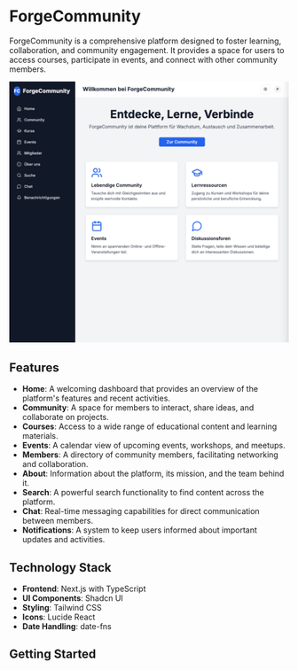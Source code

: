 # ForgeCommunity

ForgeCommunity is a comprehensive platform designed to foster learning, collaboration, and community engagement. It provides a space for users to access courses, participate in events, and connect with other community members.

![Start Screen](screens/start.png)

## Features

- **Home**: A welcoming dashboard that provides an overview of the platform's features and recent activities.
- **Community**: A space for members to interact, share ideas, and collaborate on projects.
- **Courses**: Access to a wide range of educational content and learning materials.
- **Events**: A calendar view of upcoming events, workshops, and meetups.
- **Members**: A directory of community members, facilitating networking and collaboration.
- **About**: Information about the platform, its mission, and the team behind it.
- **Search**: A powerful search functionality to find content across the platform.
- **Chat**: Real-time messaging capabilities for direct communication between members.
- **Notifications**: A system to keep users informed about important updates and activities.

## Technology Stack

- **Frontend**: Next.js with TypeScript
- **UI Components**: Shadcn UI
- **Styling**: Tailwind CSS
- **Icons**: Lucide React
- **Date Handling**: date-fns

## Getting Started

